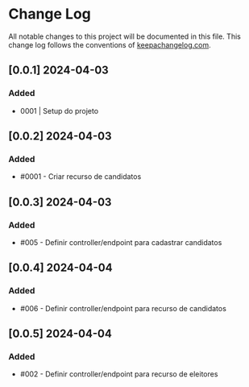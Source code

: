 # Change Log
All notable changes to this project will be documented in this file. This change log follows the conventions of [keepachangelog.com](http://keepachangelog.com/).

## [0.0.1] 2024-04-03
### Added
- 0001 | Setup do projeto

## [0.0.2] 2024-04-03
### Added
- #0001 - Criar recurso de candidatos

## [0.0.3] 2024-04-03
### Added
- #005 - Definir controller/endpoint para cadastrar candidatos

## [0.0.4] 2024-04-04
### Added
- #006 - Definir controller/endpoint para recurso de candidatos

## [0.0.5] 2024-04-04
### Added
- #002 - Definir controller/endpoint para recurso de eleitores
